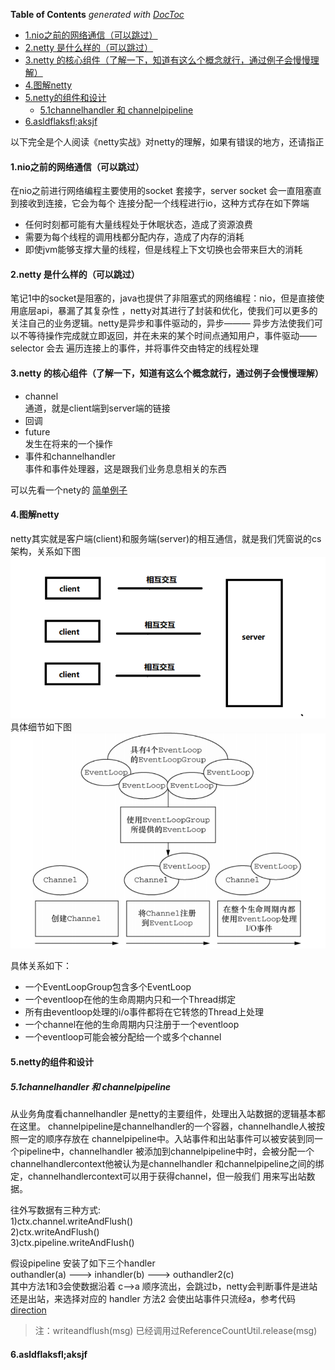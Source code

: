 <!-- START doctoc generated TOC please keep comment here to allow auto update -->
<!-- DON'T EDIT THIS SECTION, INSTEAD RE-RUN doctoc TO UPDATE -->
**Table of Contents**  *generated with [DocToc](https://github.com/thlorenz/doctoc)*

- [1.nio之前的网络通信（可以跳过）](#1nio%E4%B9%8B%E5%89%8D%E7%9A%84%E7%BD%91%E7%BB%9C%E9%80%9A%E4%BF%A1%E5%8F%AF%E4%BB%A5%E8%B7%B3%E8%BF%87)
- [2.netty 是什么样的（可以跳过）](#2netty-%E6%98%AF%E4%BB%80%E4%B9%88%E6%A0%B7%E7%9A%84%E5%8F%AF%E4%BB%A5%E8%B7%B3%E8%BF%87)
- [3.netty 的核心组件（了解一下，知道有这么个概念就行，通过例子会慢慢理解）](#3netty-%E7%9A%84%E6%A0%B8%E5%BF%83%E7%BB%84%E4%BB%B6%E4%BA%86%E8%A7%A3%E4%B8%80%E4%B8%8B%E7%9F%A5%E9%81%93%E6%9C%89%E8%BF%99%E4%B9%88%E4%B8%AA%E6%A6%82%E5%BF%B5%E5%B0%B1%E8%A1%8C%E9%80%9A%E8%BF%87%E4%BE%8B%E5%AD%90%E4%BC%9A%E6%85%A2%E6%85%A2%E7%90%86%E8%A7%A3)
- [4.图解netty](#4%E5%9B%BE%E8%A7%A3netty)
- [5.netty的组件和设计](#5netty%E7%9A%84%E7%BB%84%E4%BB%B6%E5%92%8C%E8%AE%BE%E8%AE%A1)
  - [5.1channelhandler 和 channelpipeline](#51channelhandler-%E5%92%8C-channelpipeline)
- [6.asldflaksfl;aksjf](#6asldflaksflaksjf)

<!-- END doctoc generated TOC please keep comment here to allow auto update -->

以下完全是个人阅读《netty实战》对netty的理解，如果有错误的地方，还请指正

#### 1.nio之前的网络通信（可以跳过）
在nio之前进行网络编程主要使用的socket 套接字，server socket 会一直阻塞直到接收到连接，它会为每个
连接分配一个线程进行io，这种方式存在如下弊端  
* 任何时刻都可能有大量线程处于休眠状态，造成了资源浪费  
* 需要为每个线程的调用栈都分配内存，造成了内存的消耗  
* 即使jvm能够支撑大量的线程，但是线程上下文切换也会带来巨大的消耗  


#### 2.netty 是什么样的（可以跳过）  
笔记1中的socket是阻塞的，java也提供了非阻塞式的网络编程：nio，但是直接使用底层api，暴漏了其复杂性
，netty对其进行了封装和优化，使我们可以更多的关注自己的业务逻辑。netty是异步和事件驱动的，异步———
异步方法使我们可以不等待操作完成就立即返回，并在未来的某个时间点通知用户，事件驱动——selector 会去
遍历连接上的事件，并将事件交由特定的线程处理

#### 3.netty 的核心组件（了解一下，知道有这么个概念就行，通过例子会慢慢理解）
* channel  
通道，就是client端到server端的链接
* 回调  
* future  
发生在将来的一个操作
* 事件和channelhandler  
事件和事件处理器，这是跟我们业务息息相关的东西

可以先看一个nety的 [简单例子](https://github.com/jasondong-1/ja-netty-study/blob/master/echo)

#### 4.图解netty  
netty其实就是客户端(client)和服务端(server)的相互通信，就是我们凭窗说的cs架构，关系如下图    
![avatar](https://github.com/jasondong-1/ja-netty-study/blob/master/note/picture/nettycs.png)  
具体细节如下图  
![avatar](https://github.com/jasondong-1/ja-netty-study/blob/master/note/picture/nettylifecycle.png)  

具体关系如下：  
* 一个EventLoopGroup包含多个EventLoop  
* 一个eventloop在他的生命周期内只和一个Thread绑定  
* 所有由eventloop处理的i/o事件都将在它转悠的Thread上处理  
* 一个channel在他的生命周期内只注册于一个eventloop  
* 一个eventloop可能会被分配给一个或多个channel

#### 5.netty的组件和设计  
##### 5.1channelhandler 和 channelpipeline
从业务角度看channelhandler 是netty的主要组件，处理出入站数据的逻辑基本都在这里。
channelpipeline是channelhandler的一个容器，channelhandle人被按照一定的顺序存放在
channelpipeline中。入站事件和出站事件可以被安装到同一个pipeline中，channelhandler
被添加到channelpipeline中时，会被分配一个channelhandlercontext他被认为是channelhandler
和channelpipeline之间的绑定，channelhandlercontext可以用于获得channel，但一般我们
用来写出站数据。

往外写数据有三种方式:  
1)ctx.channel.writeAndFlush()  
2)ctx.writeAndFlush()  
3)ctx.pipeline.writeAndFlush()  

假设pipeline 安装了如下三个handler  
outhandler(a)  ---> inhandler(b) ---> outhandler2(c)  
其中方法1和3会使数据沿着 c-->a 顺序流出，会跳过b，netty会判断事件是进站还是出站，来选择对应的
handler
方法2 会使出站事件只流经a，参考代码 [direction](https://github.com/jasondong-1/ja-netty-study/blob/master/direction)


> 注：writeandflush(msg) 已经调用过ReferenceCountUtil.release(msg)

#### 6.asldflaksfl;aksjf